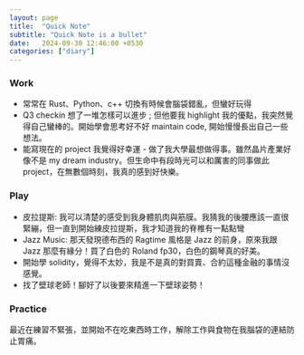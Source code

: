 ```yaml
---
layout: page
title:  "Quick Note"
subtitle: "Quick Note is a bullet"
date:   2024-09-30 12:46:00 +0530
categories: ["diary"]
---
```


### Work
- 常常在 Rust、Python、c++ 切換有時候會腦袋錯亂，但蠻好玩得
- Q3 checkin 想了一堆怎樣可以進步 ; 但他要我 highlight 我的優點，我突然覺得自己蠻棒的。開始學會思考好不好 maintain code, 開始慢慢長出自己一些想法。
- 能寫現在的 project 我覺得好幸運 - 做了我大學最想做得事。雖然晶片產業好像不是 my dream industry。但生命中有段時光可以和厲害的同事做此 project，在無數個時刻，我真的感到好快樂。

### Play
- 皮拉提斯: 我可以清楚的感受到我身體肌肉與筋膜。我猜我的後腰應該一直很緊繃，但一直到開始練皮拉提斯，我才知道我的脊椎有一點點彎
- Jazz Music: 那天發現德布西的 Ragtime 風格是 Jazz 的前身，原來我跟 Jazz 那麼有緣分！買了白色的 Roland fp30，白色的鋼琴真的好美。
- 開始學 solidity，覺得不太妙，我是不是真的對買賣、合約這種金融的事情沒感覺。
- 找了壁球老師！腳好了以後要來精進一下壁球姿勢！

### Practice
最近在練習不緊張，並開始不在吃東西時工作，解除工作與食物在我腦袋的連結防止胃痛。
